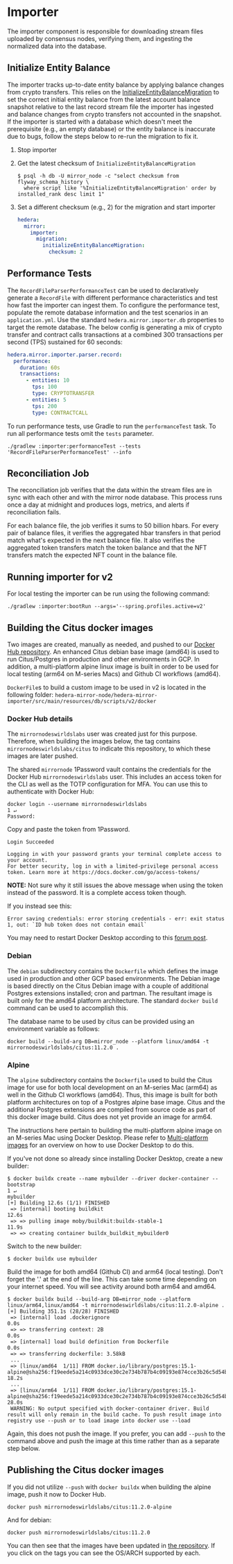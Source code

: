 # Importer

The importer component is responsible for downloading stream files uploaded by consensus nodes, verifying them, and
ingesting the normalized data into the database.

## Initialize Entity Balance

The importer tracks up-to-date entity balance by applying balance changes from crypto transfers. This relies on the
[InitializeEntityBalanceMigration](/hedera-mirror-importer/src/main/java/com/hedera/mirror/importer/migration/InitializeEntityBalanceMigration.java)
to set the correct initial entity balance from the latest account balance snapshot relative to the last record stream
file the importer has ingested and balance changes from crypto transfers not accounted in the snapshot. If the importer
is started with a database which doesn't meet the prerequisite (e.g., an empty database) or the entity balance is
inaccurate due to bugs, follow the steps below to re-run the migration to fix it.

1. Stop importer

2. Get the latest checksum of `InitializeEntityBalanceMigration`

   ```shell
   $ psql -h db -U mirror_node -c "select checksum from flyway_schema_history \
     where script like '%InitializeEntityBalanceMigration' order by installed_rank desc limit 1"
   ```

3. Set a different checksum (e.g., 2) for the migration and start importer

   ```yaml
   hedera:
     mirror:
       importer:
         migration:
           initializeEntityBalanceMigration:
             checksum: 2
   ```

## Performance Tests

The `RecordFileParserPerformanceTest` can be used to declaratively generate a `RecordFile` with different performance
characteristics and test how fast the importer can ingest them. To configure the performance test, populate the remote
database information and the test scenarios in an `application.yml`. Use the standard `hedera.mirror.importer.db`
properties to target the remote database. The below config is generating a mix of crypto transfer and contract calls
transactions at a combined 300 transactions per second (TPS) sustained for 60 seconds:

```yaml
hedera.mirror.importer.parser.record:
  performance:
    duration: 60s
    transactions:
      - entities: 10
        tps: 100
        type: CRYPTOTRANSFER
      - entities: 5
        tps: 200
        type: CONTRACTCALL
```

To run performance tests, use Gradle to run the `performanceTest` task. To run all performance tests omit the `tests`
parameter.

```console
./gradlew :importer:performanceTest --tests 'RecordFileParserPerformanceTest' --info
```

## Reconciliation Job

The reconciliation job verifies that the data within the stream files are in sync with each other and with the mirror
node database. This process runs once a day at midnight and produces logs, metrics, and alerts if reconciliation fails.

For each balance file, the job verifies it sums to 50 billion hbars. For every pair of balance files, it verifies the
aggregated hbar transfers in that period match what's expected in the next balance file. It also verifies the aggregated
token transfers match the token balance and that the NFT transfers match the expected NFT count in the balance file.

## Running importer for v2

For local testing the importer can be run using the following command:

```console
./gradlew :importer:bootRun --args='--spring.profiles.active=v2'
```

## Building the Citus docker images
Two images are created, manually as needed, and pushed to our [Docker Hub repository](https://hub.docker.com/repository/docker/mirrornodeswirldslabs/citus/general).
An enhanced Citus debian base image (amd64) is used to run Citus/Postgres in production and other environments in GCP.
In addition, a multi-platform alpine linux image is built in order to be used for local testing (arm64 on M-series Macs) and
Github CI workflows (amd64).

`DockerFile`s to build a custom image to be used in v2 is located in the following folder:
```hedera-mirror-node/hedera-mirror-importer/src/main/resources/db/scripts/v2/docker```

### Docker Hub details
The `mirrornodeswirldslabs` user was created just for this purpose. Therefore, when building the images below,
the tag contains `mirrornodeswirldslabs/citus` to indicate this repository, to which these images are later pushed.

The shared `mirrornode` 1Password vault contains the credentials for the Docker Hub `mirrornodeswirldslabs` user. This includes
an access token for the CLI as well as the TOTP configuration for MFA. You can use this to authenticate with
Docker Hub:

```console
docker login --username mirrornodeswirldslabs                                                                                                                  1 ↵
Password:
```
Copy and paste the token from 1Password.
```console
Login Succeeded

Logging in with your password grants your terminal complete access to your account.
For better security, log in with a limited-privilege personal access token. Learn more at https://docs.docker.com/go/access-tokens/
```
**NOTE:** Not sure why it still issues the above message when using the token instead of the password. It is a complete
access token though.

If you instead see this:
```console
Error saving credentials: error storing credentials - err: exit status 1, out: `ID hub token does not contain email`
```
You may need to restart Docker Desktop according to this [forum post](https://forums.docker.com/t/id-hub-token-does-not-contain-email/134608/2).

### Debian

The `debian` subdirectory contains the `Dockerfile` which defines the image used in production and other GCP based environments.
The Debian image is based directly on the Citus Debian image with a couple of additional Postgres extensions installed;
cron and partman. The resultant image is built only for the amd64 platform architecture. The standard `docker build`
command can be used to accomplish this.

The database name to be used by citus can be provided using an environment variable as follows:

```console
docker build --build-arg DB=mirror_node --platform linux/amd64 -t mirrornodeswirldslabs/citus:11.2.0 .
```

### Alpine

The `alpine` subdirectory contains the `Dockerfile` used to build the Citus image for use for both local development
on an M-series Mac (arm64) as well in the Github CI workflows (amd64). Thus, this image is built for both platform
architectures on top of a Postgres alpine base image. Citus and the additional Postgres extensions are compiled from
source code as part of this docker image build. Citus does not yet provide an image for arm64.

The instructions here pertain to building the multi-platform alpine image on an M-series Mac using Docker Desktop. Please refer to
[Multi-platform images](https://docs.docker.com/build/building/multi-platform/) for an overview on how to use Docker
Desktop to do this.

If you've not done so already since installing Docker Desktop, create a new builder:

```console
$ docker buildx create --name mybuilder --driver docker-container --bootstrap                                                                            1 ↵
mybuilder
[+] Building 12.6s (1/1) FINISHED
 => [internal] booting buildkit                                                                                                                          12.6s
 => => pulling image moby/buildkit:buildx-stable-1                                                                                                       11.9s
 => => creating container buildx_buildkit_mybuilder0
```

Switch to the new builder:
```console
$ docker buildx use mybuilder
```
Build the image for both amd64 (Github CI) and arm64 (local testing). Don't forget the '.' at the end of the line. This
can take some time depending on your internet speed. You will see activity around both arm64 and amd64.
```console
$ docker buildx build --build-arg DB=mirror_node --platform linux/arm64,linux/amd64 -t mirrornodeswirldslabs/citus:11.2.0-alpine .
[+] Building 351.1s (28/28) FINISHED
 => [internal] load .dockerignore                                                                                                                         0.0s
 => => transferring context: 2B                                                                                                                           0.0s
 => [internal] load build definition from Dockerfile                                                                                                      0.0s
 => => transferring dockerfile: 3.58kB
 ...
 => [linux/amd64  1/11] FROM docker.io/library/postgres:15.1-alpine@sha256:f19eede5a214c0933dce30c2e734b787b4c09193e874cce3b26c5d54b8b77ec7              18.2s
 ...
 => [linux/arm64  1/11] FROM docker.io/library/postgres:15.1-alpine@sha256:f19eede5a214c0933dce30c2e734b787b4c09193e874cce3b26c5d54b8b77ec7              28.0s
 WARNING: No output specified with docker-container driver. Build result will only remain in the build cache. To push result image into registry use --push or to load image into docker use --load
```
Again, this does not push the image. If you prefer, you can add `--push` to the command above and push the image at this time
rather than as a separate step below.

## Publishing the Citus docker images

If you did not utilize `--push` with `docker buildx` when building the alpine image, push it now to Docker Hub.
```console
docker push mirrornodeswirldslabs/citus:11.2.0-alpine
```
And for debian:
```console
docker push mirrornodeswirldslabs/citus:11.2.0
```
You can then see that the images have been updated in [the repository](https://hub.docker.com/repository/docker/mirrornodeswirldslabs/citus/general).
If you click on the tags you can see the OS/ARCH supported by each.
